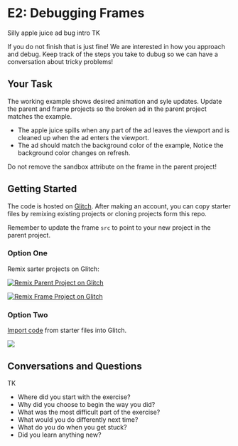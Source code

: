 # E2: Debugging Frames

Silly apple juice ad bug intro TK

If you do not finish that is just fine! We are interested in how you approach and debug. Keep track of the steps you take to dubug so we can have a conversation about tricky problems!

## Your Task

The working example shows desired animation and syle updates. Update the parent and frame projects so the broken ad in the parent project matches the example.

- The apple juice spills when any part of the ad leaves the viewport and is cleaned up when the ad enters the viewport.
- The ad should match the background color of the example, Notice the background color changes on refresh.

Do not remove the sandbox attribute on the frame in the parent project!

## Getting Started

The code is hosted on [Glitch](https://glitch.com/). After making an account, you can copy starter files by remixing existing projects or cloning projects form this repo. 

Remember to update the frame `src` to point to your new project in the parent project.

### Option One

Remix sarter projects on Glitch: 

[![Remix Parent Project on Glitch](https://cdn.glitch.com/2703baf2-b643-4da7-ab91-7ee2a2d00b5b%2Fremix-button.svg)](https://glitch.com/edit/#!/remix/debugging-parent)

[![Remix Frame Project on Glitch](https://cdn.glitch.com/2703baf2-b643-4da7-ab91-7ee2a2d00b5b%2Fremix-button.svg)](https://glitch.com/edit/#!/remix/debugging-frame)

### Option Two

[Import code](https://medium.com/glitch/import-code-from-anywhere-83fb60ea4875) from starter files into Glitch. 

![](https://miro.medium.com/max/750/1*oikoMU73qlfYDq9MCbpFDg.gif)

## Conversations and Questions

TK

- Where did you start with the exercise?
- Why did you choose to begin the way you did?
- What was the most difficult part of the exercise?
- What would you do differently next time?
- What do you do when you get stuck?
- Did you learn anything new?





